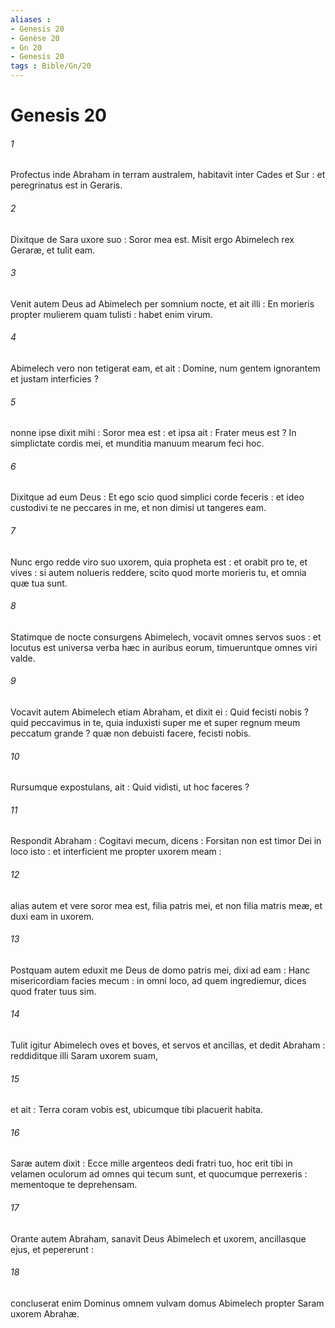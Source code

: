 ```yaml
---
aliases : 
- Genesis 20
- Genèse 20
- Gn 20
- Genesis 20
tags : Bible/Gn/20
---
```


# Genesis 20

###### 1
Profectus inde Abraham in terram australem, habitavit inter Cades et Sur : et peregrinatus est in Geraris.
###### 2
Dixitque de Sara uxore suo : Soror mea est. Misit ergo Abimelech rex Geraræ, et tulit eam.
###### 3
Venit autem Deus ad Abimelech per somnium nocte, et ait illi : En morieris propter mulierem quam tulisti : habet enim virum.
###### 4
Abimelech vero non tetigerat eam, et ait : Domine, num gentem ignorantem et justam interficies ?
###### 5
nonne ipse dixit mihi : Soror mea est : et ipsa ait : Frater meus est ? In simplictate cordis mei, et munditia manuum mearum feci hoc.
###### 6
Dixitque ad eum Deus : Et ego scio quod simplici corde feceris : et ideo custodivi te ne peccares in me, et non dimisi ut tangeres eam.
###### 7
Nunc ergo redde viro suo uxorem, quia propheta est : et orabit pro te, et vives : si autem nolueris reddere, scito quod morte morieris tu, et omnia quæ tua sunt.
###### 8
Statimque de nocte consurgens Abimelech, vocavit omnes servos suos : et locutus est universa verba hæc in auribus eorum, timueruntque omnes viri valde.
###### 9
Vocavit autem Abimelech etiam Abraham, et dixit ei : Quid fecisti nobis ? quid peccavimus in te, quia induxisti super me et super regnum meum peccatum grande ? quæ non debuisti facere, fecisti nobis.
###### 10
Rursumque expostulans, ait : Quid vidisti, ut hoc faceres ?
###### 11
Respondit Abraham : Cogitavi mecum, dicens : Forsitan non est timor Dei in loco isto : et interficient me propter uxorem meam :
###### 12
alias autem et vere soror mea est, filia patris mei, et non filia matris meæ, et duxi eam in uxorem.
###### 13
Postquam autem eduxit me Deus de domo patris mei, dixi ad eam : Hanc misericordiam facies mecum : in omni loco, ad quem ingrediemur, dices quod frater tuus sim.
###### 14
Tulit igitur Abimelech oves et boves, et servos et ancillas, et dedit Abraham : reddiditque illi Saram uxorem suam,
###### 15
et ait : Terra coram vobis est, ubicumque tibi placuerit habita.
###### 16
Saræ autem dixit : Ecce mille argenteos dedi fratri tuo, hoc erit tibi in velamen oculorum ad omnes qui tecum sunt, et quocumque perrexeris : mementoque te deprehensam.
###### 17
Orante autem Abraham, sanavit Deus Abimelech et uxorem, ancillasque ejus, et pepererunt :
###### 18
concluserat enim Dominus omnem vulvam domus Abimelech propter Saram uxorem Abrahæ.
